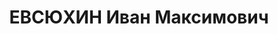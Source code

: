 ---
title: ЕВСЮХИН Иван Максимович
description: р. 1907, с. Петрушине Скопинського р-ну Московської обл., росіянин, з
  селян, чл. ВКП(б), освіта середня, працівник Дніпропетровської контори "Держсортмережі".
  27.11.1937 звинувачений у належності до військово-фашистської змови, розстріляний
  28.11.1937 р. Реабілітований 07.03.1968 р.
---